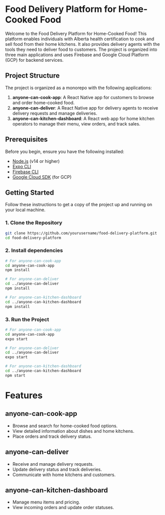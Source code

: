 # Food Delivery Platform for Home-Cooked Food

Welcome to the Food Delivery Platform for Home-Cooked Food! This platform enables individuals with Alberta health certification to cook and sell food from their home kitchens. It also provides delivery agents with the tools they need to deliver food to customers. The project is organized into three main applications and uses Firebase and Google Cloud Platform (GCP) for backend services.

## Project Structure

The project is organized as a monorepo with the following applications:

1. **anyone-can-cook-app**: A React Native app for customers to browse and order home-cooked food.
2. **anyone-can-deliver**: A React Native app for delivery agents to receive delivery requests and manage deliveries.
3. **anyone-can-kitchen-dashboard**: A React web app for home kitchen operators to manage their menu, view orders, and track sales.

## Prerequisites

Before you begin, ensure you have the following installed:

- [Node.js](https://nodejs.org/) (v14 or higher)
- [Expo CLI](https://docs.expo.dev/get-started/installation/)
- [Firebase CLI](https://firebase.google.com/docs/cli#install-cli)
- [Google Cloud SDK](https://cloud.google.com/sdk/docs/install) (for GCP)

## Getting Started

Follow these instructions to get a copy of the project up and running on your local machine.

### 1. Clone the Repository

```bash
git clone https://github.com/yourusername/food-delivery-platform.git
cd food-delivery-platform
```
### 2. Install dependencies

```bash
# For anyone-can-cook-app
cd anyone-can-cook-app
npm install

# For anyone-can-deliver
cd ../anyone-can-deliver
npm install

# For anyone-can-kitchen-dashboard
cd ../anyone-can-kitchen-dashboard
npm install
```

### 3. Run the Project
```bash
# For anyone-can-cook-app
cd anyone-can-cook-app
expo start

# For anyone-can-deliver
cd ../anyone-can-deliver
expo start

# For anyone-can-kitchen-dashboard
cd ../anyone-can-kitchen-dashboard
npm start
```

# Features
## anyone-can-cook-app
- Browse and search for home-cooked food options.
- View detailed information about dishes and home kitchens.
- Place orders and track delivery status.

## anyone-can-deliver
- Receive and manage delivery requests.
- Update delivery status and track deliveries.
- Communicate with home kitchens and customers.

## anyone-can-kitchen-dashboard
- Manage menu items and pricing.
- View incoming orders and update order statuses.

